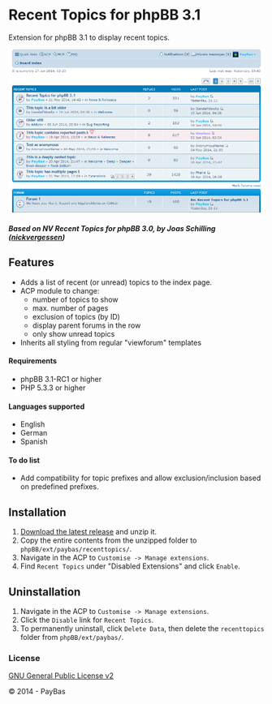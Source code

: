 Recent Topics for phpBB 3.1
============

Extension for phpBB 3.1 to display recent topics.

![Screenshot](screenshot.png)

##### Based on NV Recent Topics for phpBB 3.0, by Joas Schilling ([nickvergessen](https://github.com/nickvergessen))


## Features
- Adds a list of recent (or unread) topics to the index page.
- ACP module to change:
  - number of topics to show
  - max. number of pages
  - exclusion of topics (by ID)
  - display parent forums in the row
  - only show unread topics
- Inherits all styling from regular "viewforum" templates

#### Requirements
- phpBB 3.1-RC1 or higher
- PHP 5.3.3 or higher

#### Languages supported
- English
- German
- Spanish

#### To do list
- Add compatibility for topic prefixes and allow exclusion/inclusion based on predefined prefixes.

## Installation
1. [Download the latest release](https://github.com/PayBas/RecentTopics/releases) and unzip it.
2. Copy the entire contents from the unzipped folder to `phpBB/ext/paybas/recenttopics/`.
3. Navigate in the ACP to `Customise -> Manage extensions`.
4. Find `Recent Topics` under "Disabled Extensions" and click `Enable`.

## Uninstallation
1. Navigate in the ACP to `Customise -> Manage extensions`.
2. Click the `Disable` link for `Recent Topics`.
3. To permanently uninstall, click `Delete Data`, then delete the `recenttopics` folder from `phpBB/ext/paybas/`.

### License
[GNU General Public License v2](http://opensource.org/licenses/GPL-2.0)

© 2014 - PayBas